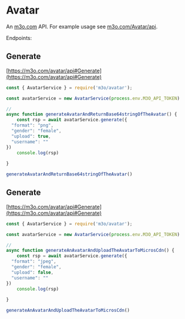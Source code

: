 # Avatar

An [m3o.com](https://m3o.com) API. For example usage see [m3o.com/Avatar/api](https://m3o.com/Avatar/api).

Endpoints:

## Generate




[https://m3o.com/avatar/api#Generate](https://m3o.com/avatar/api#Generate)

```js
const { AvatarService } = require('m3o/avatar');

const avatarService = new AvatarService(process.env.M3O_API_TOKEN)

// 
async function generateAvatarAndReturnBase64stringOfTheAvatar() {
	const rsp = await avatarService.generate({
  "format": "png",
  "gender": "female",
  "upload": true,
  "username": ""
})
	console.log(rsp)
	
}

generateAvatarAndReturnBase64stringOfTheAvatar()
```
## Generate




[https://m3o.com/avatar/api#Generate](https://m3o.com/avatar/api#Generate)

```js
const { AvatarService } = require('m3o/avatar');

const avatarService = new AvatarService(process.env.M3O_API_TOKEN)

// 
async function generateAnAvatarAndUploadTheAvatarToMicrosCdn() {
	const rsp = await avatarService.generate({
  "format": "jpeg",
  "gender": "female",
  "upload": false,
  "username": ""
})
	console.log(rsp)
	
}

generateAnAvatarAndUploadTheAvatarToMicrosCdn()
```
